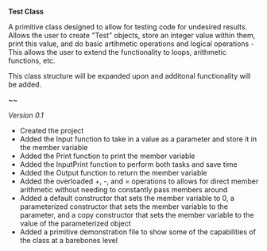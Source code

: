 **Test Class**

A primitive class designed to allow for testing code for undesired results.  Allows the user to create "Test" objects, store an integer value within them, print this value, and do basic artihmetic operations and logical operations - This allows the user to extend the functionality to loops, arithmetic functions, etc.

This class structure will be expanded upon and additonal functionality will be added.

~~

*Version 0.1*
  - Created the project
  - Added the Input function to take in a value as a parameter and store it in the member variable
  - Added the Print function to print the member variable
  - Added the InputPrint function to perform both tasks and save time
  - Added the Output function to return the member variable
  - Added the overloaded +, -, and = operations to allows for direct member arithmetic without needing to
    constantly pass members around
  - Added a default constructor that sets the member variable to 0, a parameterized constructor that sets the
    member variable to the parameter, and a copy constructor that sets the member variable to the value of the
    parameterized object
  - Added a primitive demonstration file to show some of the capabilities of the class at a barebones level

